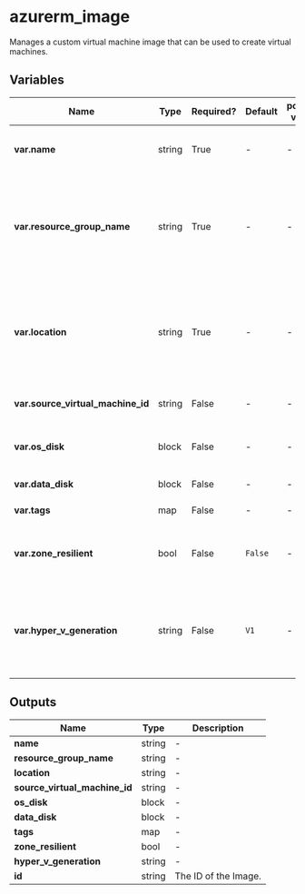 # azurerm_image

Manages a custom virtual machine image that can be used to create virtual machines.

## Variables

| Name | Type | Required? | Default  | possible values | Description |
| ---- | ---- | --------- | -------- | ----------- | ----------- |
| **var.name** | string | True | -  |  -  | Specifies the name of the image. Changing this forces a new resource to be created. | 
| **var.resource_group_name** | string | True | -  |  -  | The name of the resource group in which to create. Changing this forces a new resource to be created. the image. Changing this forces a new resource to be created. | 
| **var.location** | string | True | -  |  -  | Specified the supported Azure location where the resource exists. Changing this forces a new resource to be created. Changing this forces a new resource to be created. | 
| **var.source_virtual_machine_id** | string | False | -  |  -  | The Virtual Machine ID from which to create the image. | 
| **var.os_disk** | block | False | -  |  -  | One or more `os_disk` blocks. Changing this forces a new resource to be created. | 
| **var.data_disk** | block | False | -  |  -  | One or more `data_disk` blocks. | 
| **var.tags** | map | False | -  |  -  | A mapping of tags to assign to the resource. | 
| **var.zone_resilient** | bool | False | `False`  |  -  | Is zone resiliency enabled? Defaults to `false`. Changing this forces a new resource to be created. | 
| **var.hyper_v_generation** | string | False | `V1`  |  -  | The HyperVGenerationType of the VirtualMachine created from the image as `V1`, `V2`. Defaults to `V1`. Changing this forces a new resource to be created. | 



## Outputs

| Name | Type | Description |
| ---- | ---- | --------- | 
| **name** | string  | - | 
| **resource_group_name** | string  | - | 
| **location** | string  | - | 
| **source_virtual_machine_id** | string  | - | 
| **os_disk** | block  | - | 
| **data_disk** | block  | - | 
| **tags** | map  | - | 
| **zone_resilient** | bool  | - | 
| **hyper_v_generation** | string  | - | 
| **id** | string  | The ID of the Image. | 